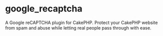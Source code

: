 google_recaptcha
================

A Google reCAPTCHA plugin for CakePHP. Protect your CakePHP website from spam and abuse while letting real people pass through with ease.
